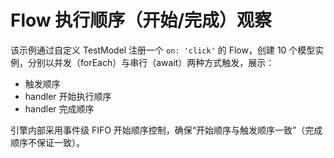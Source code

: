 # Flow 执行顺序（开始/完成）观察

该示例通过自定义 TestModel 注册一个 `on: 'click'` 的 Flow，创建 10 个模型实例，分别以并发（forEach）与串行（await）两种方式触发，展示：
- 触发顺序
- handler 开始执行顺序
- handler 完成顺序

引擎内部采用事件级 FIFO 开始顺序控制，确保“开始顺序与触发顺序一致”（完成顺序不保证一致）。

<code src="./index.tsx"></code>
